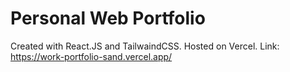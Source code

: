 # Personal Web Portfolio 

Created with React.JS and TailwaindCSS. 
Hosted on Vercel. 
Link: https://work-portfolio-sand.vercel.app/
